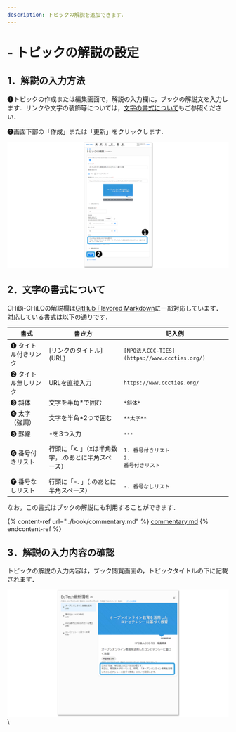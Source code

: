 ```yaml
---
description: トピックの解説を追加できます．
---
```


# - トピックの解説の設定

## 1．解説の入力方法

❶トピックの作成または編集画面で，解説の入力欄に，ブックの解説文を入力します．リンクや文字の装飾等については，[文字の書式について](commentary.md#2nonitsuite)もご参照ください．

❷画面下部の「作成」または「更新」をクリックします．

![](../.gitbook/assets/topic-commentary_01.png)

## 2．文字の書式について

CHiBi-CHiLOの解説欄は[GitHub Flavored Markdown](https://github.github.com/gfm/)に一部対応しています．\
対応している書式は以下の通りです．

| 書式        | 書き方               | 記入例                                                       |
| --------- | ----------------- | --------------------------------------------------------- |
| ❶ タイトル付きリンク     | \[リンクのタイトル]\(URL) | `[NPO法人CCC-TIES](https://www.cccties.org/)`                         |
| ❷ タイトル無しリンク | URLを直接入力            | `https://www.cccties.org/`                                |
| ❸ 斜体      | 文字を半角\*で囲む        | `*斜体*`                                                    |
| ❹ 太字（強調）  | 文字を半角\*2つで囲む      | `**太字**`                                                  |
| ❺ 罫線      | -を3つ入力            | `---`                                                     |
| ❻ 番号付きリスト | 行頭に「x. 」（xは半角数字，.のあとに半角スペース）   | <p><code>1. 番号付きリスト</code><br><code>2. 番号付きリスト</code></p> |
| ❼ 番号なしリスト | 行頭に「-. 」（.のあとに半角スペース）      | `-. 番号なしリスト`                                              |

なお，この書式はブックの解説にも利用することができます．

{% content-ref url="../book/commentary.md" %}
[commentary.md](../book/commentary.md)
{% endcontent-ref %}

## 3．解説の入力内容の確認

トピックの解説の入力内容は，ブック閲覧画面の，トピックタイトルの下に記載されます．

![](../.gitbook/assets/topic-commentary_02.png)\
